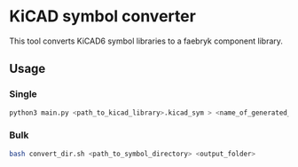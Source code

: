 # KiCAD symbol converter

This tool converts KiCAD6 symbol libraries to a faebryk component library.

## Usage
### Single
```bash
python3 main.py <path_to_kicad_library>.kicad_sym > <name_of_generated_lib>.py
```
### Bulk
```bash
bash convert_dir.sh <path_to_symbol_directory> <output_folder>
```
